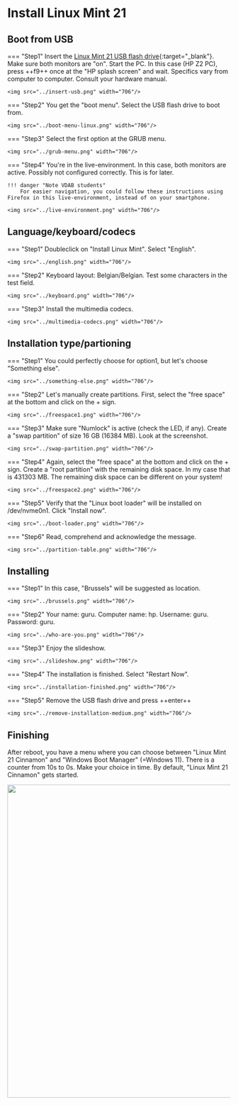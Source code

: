 # Install Linux Mint 21

## Boot from USB
=== "Step1"
    Insert the [Linux Mint 21 USB flash drive](../../howtos/linuxmint21-bootable-usb-flash-drive/index.md){:target="_blank"}. Make sure both monitors are "on". Start the PC. In this case (HP Z2 PC), press ++f9++ once at the "HP splash screen" and wait. Specifics vary from computer to computer. Consult your hardware manual.

    <img src="../insert-usb.png" width="706"/>

=== "Step2"
    You get the "boot menu". Select the USB flash drive to boot from.

    <img src="../boot-menu-linux.png" width="706"/>

=== "Step3"
    Select the first option at the GRUB menu.

    <img src="../grub-menu.png" width="706"/>

=== "Step4"
    You're in the live-environment. In this case, both monitors are active. Possibly not configured correctly. This is for later.

    !!! danger "Note VDAB students"
        For easier navigation, you could follow these instructions using Firefox in this live-environment, instead of on your smartphone.

    <img src="../live-environment.png" width="706"/>

## Language/keyboard/codecs
=== "Step1"
    Doubleclick on "Install Linux Mint". Select "English".

    <img src="../english.png" width="706"/>

=== "Step2"
    Keyboard layout: Belgian/Belgian. Test some characters in the test field.

    <img src="../keyboard.png" width="706"/>

=== "Step3"
    Install the multimedia codecs.

    <img src="../multimedia-codecs.png" width="706"/>


## Installation type/partioning
=== "Step1"
    You could perfectly choose for option1, but let's choose "Something else".

    <img src="../something-else.png" width="706"/>

=== "Step2"
    Let's manually create partitions. First, select the "free space" at the bottom and click on the + sign.

    <img src="../freespace1.png" width="706"/>

=== "Step3"
    Make sure "Numlock" is active (check the LED, if any). Create a "swap partition" of size 16 GB (16384 MB). Look at the screenshot.

    <img src="../swap-partition.png" width="706"/>

=== "Step4"
    Again, select the "free space" at the bottom and click on the + sign. Create a "root partition" with the remaining disk space. In my case that is 431303 MB. The remaining disk space can be different on your system!

    <img src="../freespace2.png" width="706"/>

=== "Step5"
    Verify that the "Linux boot loader" will be installed on /dev/nvme0n1. Click "Install now".

    <img src="../boot-loader.png" width="706"/>

=== "Step6"
    Read, comprehend and acknowledge the message.

    <img src="../partition-table.png" width="706"/>

## Installing
=== "Step1"
    In this case, "Brussels" will be suggested as location.

    <img src="../brussels.png" width="706"/>

=== "Step2"
    Your name: guru. Computer name: hp. Username: guru. Password: guru.

    <img src="../who-are-you.png" width="706"/>

=== "Step3"
    Enjoy the slideshow.

    <img src="../slideshow.png" width="706"/>

=== "Step4"
    The installation is finished. Select "Restart Now".

    <img src="../installation-finished.png" width="706"/>

=== "Step5"
    Remove the USB flash drive and press ++enter++

    <img src="../remove-installation-medium.png" width="706"/>

## Finishing
After reboot, you have a menu where you can choose between "Linux Mint 21 Cinnamon" and "Windows Boot Manager" (=Windows 11).
There is a counter from 10s to 0s. Make your choice in time. By default, "Linux Mint 21 Cinnamon" gets started.

<img src="../grub-linux-windows.png" width="706"/>